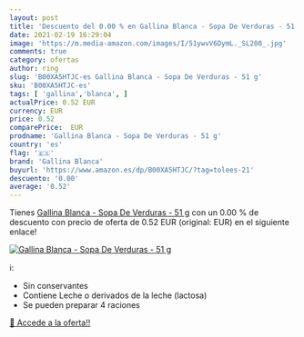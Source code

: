 ```yaml
---
layout: post
title: 'Descuento del 0.00 % en Gallina Blanca - Sopa De Verduras - 51 g'
date: 2021-02-19 16:29:04
image: 'https://m.media-amazon.com/images/I/51ywvV6DymL._SL200_.jpg'
comments: true
category: ofertas
author: ring
slug: 'B00XA5HTJC-es Gallina Blanca - Sopa De Verduras - 51 g'
sku: 'B00XA5HTJC-es'
tags: [ 'gallina','blanca', ]
actualPrice: 0.52 EUR
currency: EUR
price: 0.52
comparePrice:  EUR
prodname: 'Gallina Blanca - Sopa De Verduras - 51 g'
country: 'es'
flag: '🇪🇸'
brand: 'Gallina Blanca'
buyurl: 'https://www.amazon.es/dp/B00XA5HTJC/?tag=tolees-21'
descuento: '0.00'
average: '0.52'
---
```


Tienes [Gallina Blanca - Sopa De Verduras - 51 g](https://www.amazon.es/dp/B00XA5HTJC/?tag=tolees-21) con un 0.00 % de descuento con precio de oferta de 0.52 EUR (original:  EUR) en el siguiente enlace!

[![Gallina Blanca - Sopa De Verduras - 51 g](https://m.media-amazon.com/images/I/51ywvV6DymL._SL200_.jpg)](https://www.amazon.es/dp/B00XA5HTJC/?tag=tolees-21)

ℹ️:

- Sin conservantes
- Contiene Leche o derivados de la leche (lactosa)
- Se pueden preparar 4 raciones

[🛒 Accede a la oferta!!](https://www.amazon.es/dp/B00XA5HTJC/?tag=tolees-21)
